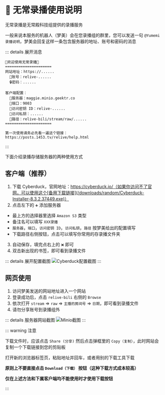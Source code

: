 # 📼 无常录播使用说明

无常录播是无常殿科技组提供的录播服务

一般来说本服务的机器人（梦美）会在您录播组的群里，您可以发送一句 `@Yumemi 录播说明`，梦美会回复这样一条包含服务器的地址、账号和密码的消息

::: details 展开消息
```
👻欢迎使用无常录播👻
=====================
网站地址：https://......
  🎯账号：relive-......
  🔒密码：......

客户端配置：
  🧩服务器：maggie.minio.geektr.co
  🧩端口：9003
  🧩访问密钥 ID：relive-......
  🧩访问私钥：......
  🧩路径：relive-bili/stream/raw/......
=====================

第一次使用请务必先看一遍这个链接：
https://posts.1453.tv/relive/help.html
```
:::


下面介绍录播存储服务器的两种使用方式

## 客户端（推荐）

1. 下载 Cyberduck，官网地址：https://cyberduck.io/（如果你访问不了官网，可以使用这个[备用下载链接](/downloads/random/Cyberduck-Installer-8.3.2.37449.exe)）
2. 点击左下的 `➕` 添加服务器
  - 最上方的选择器里选择 `Amazon S3` 类型
  - 备注名可以填写 `XXX录播`
  - `服务器`，`端口`，`访问密钥 ID`，`访问私钥`，`路径` 按梦美给出的配置填写
  - 下载路径右侧按钮，点击可以填写你常用的存录播文件夹
3. 自动保存，填完点右上的 `❌` 即可
4. 双击新出现的书签，即可看到录播文件

::: details 展开配置截图
![Cyberduck配置截图](./images/cyberduck-config.png)
:::

## 网页使用

1. 访问梦美发送的网站地址进入一个网站
2. 登录成功后，点击 `relive-bili` 右侧的 `Browse`
3. 依次打开 `stream` => `raw` => `主播的房间号` => `日期`，即可看到录播文件
4. 请勿分享账号到录播组外

::: details 服务器网站截图
![Minio截图](./images/minio-console.png)
:::

::: warning 注意

下载文件时，应该点击 `Share (分享)` 然后点击弹框里的 `Copy（复制）`，此时网站会复制一个下载链接到您的剪贴板

打开新的浏览器标签页，粘贴地址并回车，或者用别的下载工具下载

**原则上不要直接点击 `Download（下载）` 按钮（这种下载方式成本较高）**

**仅在上述方法和下属客户端均不能使用时才使用下载按钮**

:::
